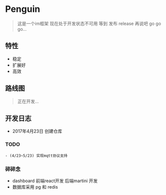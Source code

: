 # Penguin
> 这是一个im框架 
 现在处于开发状态不可用 等到 发布 release 再说吧
 go go go...
## 特性
- 稳定
- 扩展好
- 高效
## 路线图
> 正在开发...

## 开发日志
- 2017年4月23日 创建仓库 
### TODO
    - (4/23~5/23) 实现mqtt协议支持

### 碎碎念
- dashboard 前端react开发  后端martini 开发 
- 数据库采用 pg  和 redis